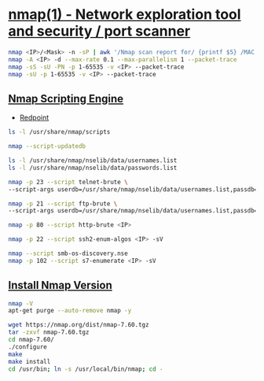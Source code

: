 ﻿# [nmap(1) - Network exploration tool and security / port scanner](https://nmap.org/)

```bash
nmap <IP>/<Mask> -n -sP | awk '/Nmap scan report for/ {printf $5} /MAC Address:/ {print " => "$0}'
nmap -A <IP> -d --max-rate 0.1 --max-parallelism 1 --packet-trace
nmap -sS -sU -PN -p 1-65535 -v <IP> --packet-trace
nmap -sU -p 1-65535 -v <IP> --packet-trace
```

## [Nmap Scripting Engine](https://nmap.org/book/man-nse.html)

- [Redpoint](https://github.com/digitalbond/Redpoint)

```bash
ls -l /usr/share/nmap/scripts

nmap --script-updatedb
```

```bash
ls -l /usr/share/nmap/nselib/data/usernames.list
ls -l /usr/share/nmap/nselib/data/passwords.list

nmap -p 23 --script telnet-brute \
--script-args userdb=/usr/share/nmap/nselib/data/usernames.list,passdb=/usr/share/nmap/nselib/data/passwords.list <IP>

nmap -p 21 --script ftp-brute \
--script-args userdb=/usr/share/nmap/nselib/data/usernames.list,passdb=/usr/share/nmap/nselib/data/passwords.list <IP>

nmap -p 80 --script http-brute <IP>

nmap -p 22 --script ssh2-enum-algos <IP> -sV
```

```bash
nmap --script smb-os-discovery.nse
nmap -p 102 --script s7-enumerate <IP> -sV
```

## [Install Nmap Version](https://nmap.org/dist)

```bash
nmap -V
apt-get purge --auto-remove nmap -y

wget https://nmap.org/dist/nmap-7.60.tgz
tar -zxvf nmap-7.60.tgz
cd nmap-7.60/
./configure
make
make install
cd /usr/bin; ln -s /usr/local/bin/nmap; cd -
```
